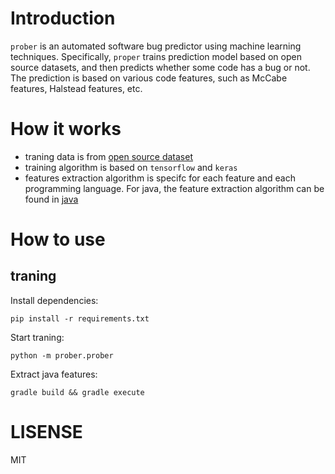 # Introduction
`prober` is an automated software bug predictor using machine learning techniques. Specifically, `proper` trains prediction model based on open source datasets, and then predicts whether some code has a bug or not. The prediction is based on various code features, such as McCabe features, Halstead features, etc.


# How it works

- traning data is from [open source dataset](./prober/data.csv)
- training algorithm is based on `tensorflow` and `keras`
- features extraction algorithm is specifc for each feature and each programming language. For java, the feature extraction algorithm can be found in [java](./java)

# How to use
## traning
Install dependencies:
```shell
pip install -r requirements.txt
```

Start traning:
```shell
python -m prober.prober
```

Extract java features:
```shell
gradle build && gradle execute
```
# LISENSE
MIT